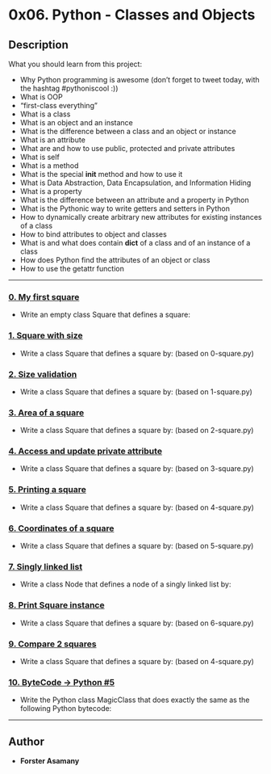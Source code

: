 # 0x06. Python - Classes and Objects

## Description
What you should learn from this project:

* Why Python programming is awesome (don’t forget to tweet today, with the hashtag #pythoniscool :))
* What is OOP
* “first-class everything”
* What is a class
* What is an object and an instance
* What is the difference between a class and an object or instance
* What is an attribute
* What are and how to use public, protected and private attributes
* What is self
* What is a method
* What is the special __init__ method and how to use it
* What is Data Abstraction, Data Encapsulation, and Information Hiding
* What is a property
* What is the difference between an attribute and a property in Python
* What is the Pythonic way to write getters and setters in Python
* How to dynamically create arbitrary new attributes for existing instances of a class
* How to bind attributes to object and classes
* What is and what does contain __dict__ of a class and of an instance of a class
* How does Python find the attributes of an object or class
* How to use the getattr function

---

### [0. My first square](./0-square.py)
* Write an empty class Square that defines a square:


### [1. Square with size](./1-square.py)
* Write a class Square that defines a square by: (based on 0-square.py)


### [2. Size validation](./2-square.py)
* Write a class Square that defines a square by: (based on 1-square.py)


### [3. Area of a square](./3-square.py)
* Write a class Square that defines a square by: (based on 2-square.py)


### [4. Access and update private attribute](./4-square.py)
* Write a class Square that defines a square by: (based on 3-square.py)


### [5. Printing a square](./5-square.py)
* Write a class Square that defines a square by: (based on 4-square.py)


### [6. Coordinates of a square](./6-square.py)
* Write a class Square that defines a square by: (based on 5-square.py)


### [7. Singly linked list](./100-singly_linked_list.py)
* Write a class Node that defines a node of a singly linked list by: 


### [8. Print Square instance](./101-square.py)
* Write a class Square that defines a square by: (based on 6-square.py)


### [9. Compare 2 squares](./102-square.py)
* Write a class Square that defines a square by: (based on 4-square.py)


### [10. ByteCode -> Python #5](./103-magic_class.py)
* Write the Python class MagicClass that does exactly the same as the following Python bytecode:

---

## Author
* **Forster Asamany** 